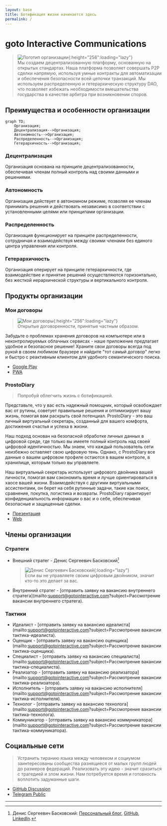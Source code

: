 ```yaml
---
layout: base
title: Ботификация жизни начинается здесь
permalink: /
---
```


# goto Interactive Communications

> ![Логотип организации](https://avatars.githubusercontent.com/u/16117425?s=256&v=4){:height="256":loading="lazy"}  
> Мы создаем децентрализованную платформу, основанную на открытых стандартах. Наша платформа позволяет совершать P2P сделки напрямую, используя умные контракты для автоматизации и обеспечения безопасности всей цепочки транзакций. Мы используем распределенную и гетерархическую структуру DAO, что позволяет избежать необходимости вмешательства государства в качестве арбитра при возникновении споров.

## Преимущества и особенности организации

```mermaid
graph TD;
    Организация;
    Децентрализация-->Организация;
    Автономность-->Организация;
    Распределенность-->Организация;
    Гетерархичность-->Организация;
```

### Децентрализация
Организация основана на принципе децентрализованности, обеспечивая членам полный контроль над своими данными и решениями.

### Автономность
Организация действует в автономном режиме, позволяя ее членам принимать решения и действовать независимо в соответствии с установленными целями или принципами организации.

### Распределенность
Организация функционирует на принципе распределенности, сотрудничая и взаимодействуя между своими членами без единого центра управления или контроля.

### Гетерархичность
Организация оперирует на принципе гетерархичности, где взаимодействие и принятие решений осуществляются горизонтально, без жесткой иерархической структуры и вертикального контроля.

## Продукты организации

### Мои договоры

> ![Мои договоры](http://archive.gotointeractive.com/icons/icon-512x512.png){:height="256":loading="lazy"}  
> Открытые договоренности, принятые частным образом.

Забудьте о проблемах хранения договоров на компьютере или в неконтролируемых облачных сервисах - наше приложение предлагает удобное и безопасное решение! Храните свои договоры всегда под рукой в своем любимом браузере и найдите "тот самый договор" легко и быстро с реактивным клиентом для удобного семантического поиска.

- [Google Play](https://play.google.com/store/apps/details?id=ru.baskovsky.archive.twa)
- [PWA](https://archive.gotointeractive.com)

### ProstoDiary

> Попробуй облегчить жизнь с ботификацией.

Представьте, что у вас есть надежный помощник, который освобождает вас от рутины, советует правильные решения и оптимизирует вашу жизнь, помогая вам раскрыть свой потенциал. ProstoDiary - это ваш личный виртуальный секретарь, созданный для вашего комфорта, достижения счастья и успеха в жизни.

Наш подход основан на безопасной обработке личных данных в цифровой среде, где только вы имеете полный контроль над своей цифровой идентичностью. Мы знаем, что каждый пользователь сети неизбежно оставляет свою цифровую тень. Однако, с ProstoDiary все данные о вашем цифровом профиле остаются в вашем контроле, в хранилище, которым только вы управляете.

Наш виртуальный секретарь использует цифрового двойника вашей личности, помогая вам сэкономить время и лучше ориентироваться в хаосе вашей жизни. Взаимодействуя с другими виртуальными ассистентами, он берет на себя рутинные задачи, такие как поиск, сравнение, покупка, логистика и возвраты. ProstoDiary гарантирует конфиденциальность информации о вас и о себе, обеспечивая безопасные и защищенные сделки.

- [Презентация](https://docs.google.com/presentation/d/e/2PACX-1vTHiAsdaKnOFPi5cUs0zmg3hu4kA-rLwDknLODqwke_HV2r1Rs6u6q3addJA5Gp7qkKQqp2FqiJYkJ7/pub?start=false&loop=false&delayms=30000)
- [Web](https://prosto-diary.gotointeractive.com)

## Члены организации

### Стратеги 

* Внешний стратег - Денис Сергеевич Басковский[^1]
  > ![Денис Сергеевич Басковский](https://s.gravatar.com/avatar/ec8dffc7887044163705507c35c911c1?s=256){:loading="lazy"}  
  > Если вы не управляете своим цифровым двойником, значит кто-то это делает за вас.  
* Внутренний стратег - [отправить заявку на вакансию внутреннего стратега](mailto:support@gotointeractive.com?subject=Рассмотрение вакансии внутреннего стратега).

### Тактики

* Идеалист -
 [отправить заявку на вакансию идеалиста](mailto:support@gotointeractive.com?subject=Рассмотрение вакансии тактика-идеалиста).
* Оценщик -
 [отправить заявку на вакансию оценщика](mailto:support@gotointeractive.com?subject=Рассмотрение вакансии тактика-оценщика).
* Специалист -
 [отправить заявку на вакансию специалиста](mailto:support@gotointeractive.com?subject=Рассмотрение вакансии тактика-специалиста).
* Реализатор -
 [отправить заявку на вакансию реализатора](mailto:support@gotointeractive.com?subject=Рассмотрение вакансии тактика-реализатора).
* Исполнитель -
 [отправить заявку на вакансию исполнителя](mailto:support@gotointeractive.com?subject=Рассмотрение вакансии тактика-исполнителя).
* Технолог -
 [отправить заявку на вакансию технолога](mailto:support@gotointeractive.com?subject=Рассмотрение вакансии тактика-технолога).
* Коммуникатор -
 [отправить заявку на вакансию коммуникатора](mailto:support@gotointeractive.com?subject=Рассмотрение вакансии тактика-коммуникатора).

## Социальные сети

> Устранить тиранию языка между человеком и социумом заинтересованы сообщества разнящиеся от малых групп людей до размеров федераций. Реализовать эту идею - значит сразиться с трагедией и злом жизни. Нам потребуется время и готовность воплотить задуманные шаги.

- [GitHub Discussion](https://github.com/orgs/gotois/discussions)
- [Telegram Public](https://t.me/turbostate)

---

[^1]: Денис Сергеевич Басковский: [Персональный блог](https://baskovsky.ru), [GitHub](https://github.com/qertis), [LinkedIn](https://www.linkedin.com/in/baskovsky/).

